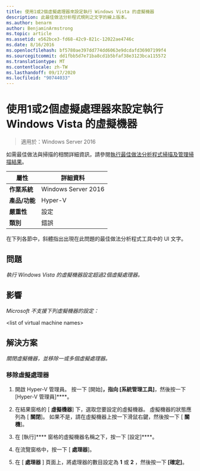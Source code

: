 ```yaml
---
title: 使用1或2個虛擬處理器來設定執行 Windows Vista 的虛擬機器
description: 此最佳做法分析程式規則之文字的線上版本。
ms.author: benarm
author: BenjaminArmstrong
ms.topic: article
ms.assetid: e562bce3-fd68-42c9-821c-12022ae4746c
ms.date: 8/16/2016
ms.openlocfilehash: bf5780ae397dd774dd6063e9dcdafd36907199f4
ms.sourcegitcommit: dd1fbb5d7e71ba8cd1b5bfaf38e3123bca115572
ms.translationtype: MT
ms.contentlocale: zh-TW
ms.lasthandoff: 09/17/2020
ms.locfileid: "90744033"
---
```

# <a name="configure-virtual-machines-running-windows-vista-with-1-or-2-virtual-processors"></a>使用1或2個虛擬處理器來設定執行 Windows Vista 的虛擬機器

>適用於：Windows Server 2016

如需最佳做法與掃描的相關詳細資訊，請參閱[執行最佳做法分析程式掃描及管理掃描結果](https://go.microsoft.com/fwlink/p/?LinkID=223177)。

|屬性|詳細資料|
|-|-|
|**作業系統**|Windows Server 2016|
|**產品/功能**|Hyper-V|
|**嚴重性**|設定|
|**類別**|錯誤|

在下列各節中，斜體指出出現在此問題的最佳做法分析程式工具中的 UI 文字。

## <a name="issue"></a>問題

*執行 Windows Vista 的虛擬機器設定超過2個虛擬處理器。*

## <a name="impact"></a>影響

*Microsoft 不支援下列虛擬機器的設定：*

\<list of virtual machine names>

## <a name="resolution"></a>解決方案

*關閉虛擬機器，並移除一或多個虛擬處理器。*

### <a name="to-remove-virtual-processors"></a>移除虛擬處理器

1.  開啟 Hyper-V 管理員。 按一下 [開始]****，指向 [系統管理工具]****，然後按一下 [Hyper-V 管理員]****。

2.  在結果窗格的 [ **虛擬機器**] 下，選取您要設定的虛擬機器。 虛擬機器的狀態應列為 [ **關閉**]。 如果不是，請在虛擬機器上按一下滑鼠右鍵，然後按一下 [ **關機**]。

3.  在 [執行]**** 窗格的虛擬機器名稱之下，按一下 [設定]****。

4.  在流覽窗格中，按一下 [ **處理器**]。

5.  在 [ **處理器** ] 頁面上，將處理器的數目設定為 **1** 或 **2** ，然後按一下 **[確定]**。



